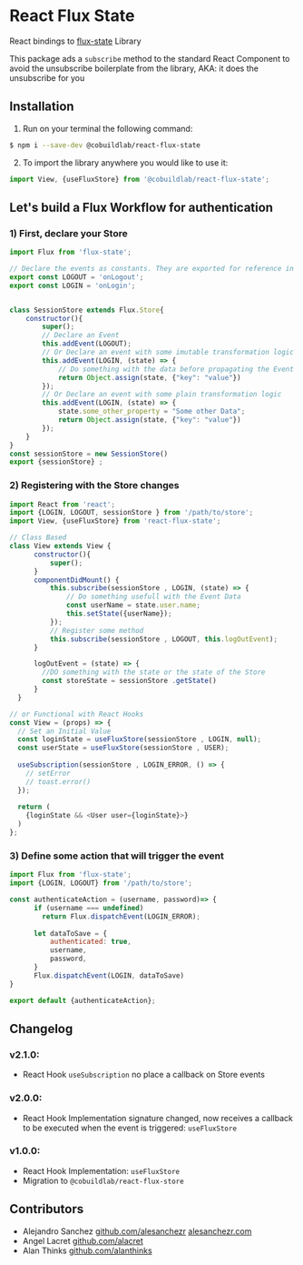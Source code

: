 

# React Flux State

React bindings to [flux-state](https://github.com/cobuildlab/flux-state) Library

This package ads a `subscribe` method to the standard React Component to avoid the unsubscribe boilerplate from the library, AKA: it does the unsubscribe for you

## Installation

1. Run on your terminal the following command:
```sh
$ npm i --save-dev @cobuildlab/react-flux-state
```
2. To import the library anywhere you would like to use it:
```js
import View, {useFluxStore} from '@cobuildlab/react-flux-state';
```

## Let's build a Flux Workflow for authentication

### 1) First, declare your Store

```js
import Flux from 'flux-state';

// Declare the events as constants. They are exported for reference in the subscriptions
export const LOGOUT = 'onLogout';
export const LOGIN = 'onLogin';


class SessionStore extends Flux.Store{
    constructor(){
        super();
        // Declare an Event
        this.addEvent(LOGOUT);
        // Or Declare an event with some imutable transformation logic
        this.addEvent(LOGIN, (state) => {
            // Do something with the data before propagating the Event
            return Object.assign(state, {"key": "value"})
        });
        // Or Declare an event with some plain transformation logic
        this.addEvent(LOGIN, (state) => {
            state.some_other_property = "Some other Data";
            return Object.assign(state, {"key": "value"})
        });
    }
}
const sessionStore = new SessionStore()
export {sessionStore} ;
```

### 2) Registering with the Store changes

```js
import React from 'react';
import {LOGIN, LOGOUT, sessionStore } from '/path/to/store';
import View, {useFluxStore} from 'react-flux-state';

// Class Based
class View extends View {
      constructor(){
          super();
      }
      componentDidMount() {
          this.subscribe(sessionStore , LOGIN, (state) => {
              // Do something usefull with the Event Data
              const userName = state.user.name;
              this.setState({userName});
          });
          // Register some method
          this.subscribe(sessionStore , LOGOUT, this.logOutEvent);
      }

      logOutEvent = (state) => {
        //DO something with the state or the state of the Store
        const storeState = sessionStore .getState()
      }
  }

// or Functional with React Hooks
const View = (props) => {
  // Set an Initial Value
  const loginState = useFluxStore(sessionStore , LOGIN, null);
  const userState = useFluxStore(sessionStore , USER);
  
  useSubscription(sessionStore , LOGIN_ERROR, () => {
    // setError
    // toast.error()
  });
  
  return (
    {loginState && <User user={loginState}>}
  )
};
```

### 3) Define some action that will trigger the event

```js
import Flux from 'flux-state';
import {LOGIN, LOGOUT} from '/path/to/store';

const authenticateAction = (username, password)=> {
      if (username === undefined)
        return Flux.dispatchEvent(LOGIN_ERROR);
      
      let dataToSave = {
          authenticated: true,
          username,
          password,
      }
      Flux.dispatchEvent(LOGIN, dataToSave)
}

export default {authenticateAction};
```
## Changelog

### v2.1.0:

- React Hook `useSubscription` no place a callback on Store events


### v2.0.0:

- React Hook Implementation signature changed, now receives a callback to be executed when the event is triggered: `useFluxStore`

### v1.0.0:

- React Hook Implementation: `useFluxStore`
- Migration to `@cobuildlab/react-flux-store`

## Contributors

- Alejandro Sanchez [github.com/alesanchezr](https://github.com/alesanchezr) [alesanchezr.com](http://alesanchezr.com)
- Angel Lacret [github.com/alacret](https://github.com/alacret)
- Alan Thinks [github.com/alanthinks](https://github.com/alanthinks)
